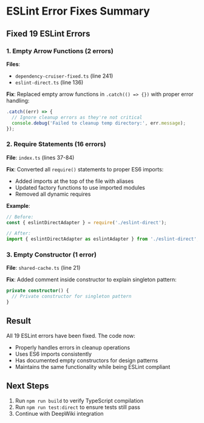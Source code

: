 # ESLint Error Fixes Summary

## Fixed 19 ESLint Errors

### 1. Empty Arrow Functions (2 errors)
**Files**: 
- `dependency-cruiser-fixed.ts` (line 241)
- `eslint-direct.ts` (line 136)

**Fix**: Replaced empty arrow functions in `.catch(() => {})` with proper error handling:
```typescript
.catch((err) => {
  // Ignore cleanup errors as they're not critical
  console.debug('Failed to cleanup temp directory:', err.message);
});
```

### 2. Require Statements (16 errors)
**File**: `index.ts` (lines 37-84)

**Fix**: Converted all `require()` statements to proper ES6 imports:
- Added imports at the top of the file with aliases
- Updated factory functions to use imported modules
- Removed all dynamic requires

**Example**:
```typescript
// Before:
const { eslintDirectAdapter } = require('./eslint-direct');

// After:
import { eslintDirectAdapter as eslintAdapter } from './eslint-direct';
```

### 3. Empty Constructor (1 error)
**File**: `shared-cache.ts` (line 21)

**Fix**: Added comment inside constructor to explain singleton pattern:
```typescript
private constructor() {
  // Private constructor for singleton pattern
}
```

## Result
All 19 ESLint errors have been fixed. The code now:
- Properly handles errors in cleanup operations
- Uses ES6 imports consistently
- Has documented empty constructors for design patterns
- Maintains the same functionality while being ESLint compliant

## Next Steps
1. Run `npm run build` to verify TypeScript compilation
2. Run `npm run test:direct` to ensure tests still pass
3. Continue with DeepWiki integration
